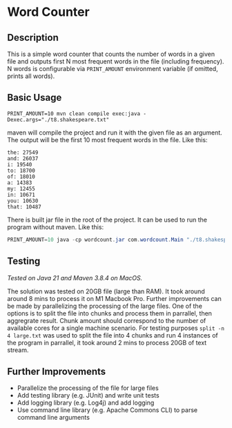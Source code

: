 # Word Counter

## Description

This is a simple word counter that counts the number of words in a given file and outputs first N most frequent words in the file (including frequency). N words is configurable via `PRINT_AMOUNT` environment variable (if omitted, prints all words).

## Basic Usage

```
PRINT_AMOUNT=10 mvn clean compile exec:java -Dexec.args="./t8.shakespeare.txt"
```

maven will compile the project and run it with the given file as an argument. The output will be the first 10 most frequent words in the file. Like this:

```
the: 27549
and: 26037
i: 19540
to: 18700
of: 18010
a: 14383
my: 12455
in: 10671
you: 10630
that: 10487
```

There is built jar file in the root of the project. It can be used to run the program without maven. Like this:

```java
PRINT_AMOUNT=10 java -cp wordcount.jar com.wordcount.Main "./t8.shakespeare.txt"
```

## Testing

_Tested on Java 21 and Maven 3.8.4 on MacOS._

The solution was tested on 20GB file (large than RAM). It took around around 8 mins to process it on M1 Macbook Pro. Further improvements can be made by parallelizing the processing of the large files. One of the options is to split the file into chunks and process them in parrallel, then aggregrate result. Chunk amount should correspond to the number of available cores for a single machine scenario. For testing purposes `split -n 4 large.txt` was used to split the file into 4 chunks and run 4 instances of the program in parrallel, it took around 2 mins to process 20GB of text stream.

## Further Improvements

- Parallelize the processing of the file for large files
- Add testing library (e.g. JUnit) and write unit tests
- Add logging library (e.g. Log4j) and add logging
- Use command line library (e.g. Apache Commons CLI) to parse command line arguments